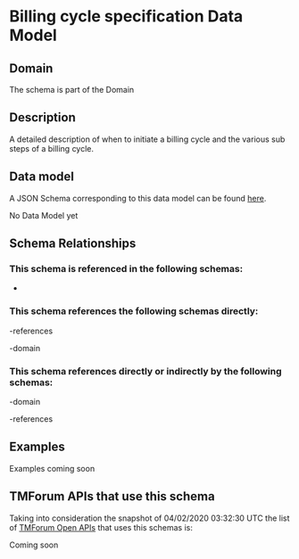 # Billing cycle specification Data Model

## Domain

The  schema is part of the  Domain

## Description

A detailed description of when to initiate a billing cycle and the various sub steps of a billing cycle.

## Data model

A JSON Schema corresponding to this data model can be found
[here](https://github.com/tmforum-rand/schemas/blob/candidates/Customer/BillingCycleSpecification.schema.json).

No Data Model yet

## Schema Relationships

### This schema is referenced in the following schemas:

-

### This schema references the following schemas directly:

-references

-domain

### This schema references directly or indirectly by the following schemas:

-domain

-references



## Examples

Examples coming soon

## TMForum APIs that use this schema

Taking into consideration the snapshot of 04/02/2020 03:32:30 UTC the list of [TMForum Open APIs](https://www.tmforum.org/open-apis/) that uses this schemas is:

Coming soon